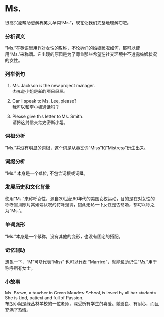 # Ms.

很高兴能帮助您解析英文单词“Ms.”，现在让我们完整地理解它吧。

  

### 分析词义

  

“Ms.”在英语里用作对女性的敬称，不论她们的婚姻状况如何，都可以使用“Ms.”来称谓。它出现的原因是为了尊重那些希望在社交环境中不透露婚姻状况的女性。

  

### 列举例句

  

1.  Ms. Jackson is the new project manager.  
    杰克逊小姐是新的项目经理。
    
      
    
2.  Can I speak to Ms. Lee, please?  
    我可以和李小姐通话吗？
    
      
    
3.  Please give this letter to Ms. Smith.  
    请把这封信交给史密斯小姐。
    
      
    

  

### 词根分析

  

“Ms.”并没有明显的词根，这个词是从英文词“Miss”和“Mistress”衍生出来。

  

### 词缀分析

  

“Ms.” 本身是一个单位, 不包含词根或词缀。

  

### 发展历史和文化背景

  

使用“Ms.”来称呼女性，源自20世纪60年代的美国女权运动，目的是在对女性的称呼里消除对其婚姻状况的特殊强调，因此无论一个女性是否结婚，都可以称之为“Ms.”。

  

### 单词变形

  

“Ms.”本身是一个敬称，没有其他的变形，也没有固定的搭配。

  

### 记忆辅助

  

想象一下，“M”可以代表“Miss” 也可以代表 “Married”，就能帮助记住“Ms.”用于称呼所有女士。

  

### 小故事

  

Ms. Brown, a teacher in Green Meadow School, is loved by all her students. She is kind, patient and full of Passion.  
布朗小姐是绿丛林学校的一位老师，深受所有学生的喜爱。她善良、有耐心，而且充满了热情。
